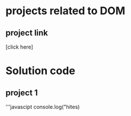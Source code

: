 # projects related to DOM

## project link
[click here]



# Solution code

## project 1

'''javascipt
console.log("hites)
